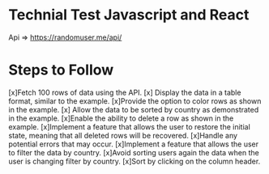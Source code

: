 # Technial Test Javascript and React

Api => https://randomuser.me/api/

# Steps to Follow

[x]Fetch 100 rows of data using the API.
[x] Display the data in a table format, similar to the example.
[x]Provide the option to color rows as shown in the example. 
[x] Allow the data to be sorted by country as demonstrated in the example.
[x]Enable the ability to delete a row as shown in the example.
[x]Implement a feature that allows the user to restore the initial state, meaning that all deleted rows will be recovered.
[x]Handle any potential errors that may occur.
[x]Implement a feature that allows the user to filter the data by country.
[x]Avoid sorting users again the data when the user is changing filter by country.
[x]Sort by clicking on the column header.